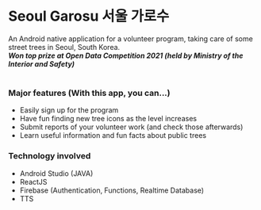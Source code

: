 # Seoul Garosu 서울 가로수
An Android native application for a volunteer program, taking care of some street trees in Seoul, South Korea. <br>
<b><i>Won top prize at Open Data Competition 2021 (held by Ministry of the Interior and Safety)</i></b><br><br>
### Major features (With this app, you can...)
- Easily sign up for the program
- Have fun finding new tree icons as the level increases
- Submit reports of your volunteer work (and check those afterwards)
- Learn useful information and fun facts about public trees

### Technology involved
- Android Studio (JAVA)
- ReactJS
- Firebase (Authentication, Functions, Realtime Database)
- TTS
